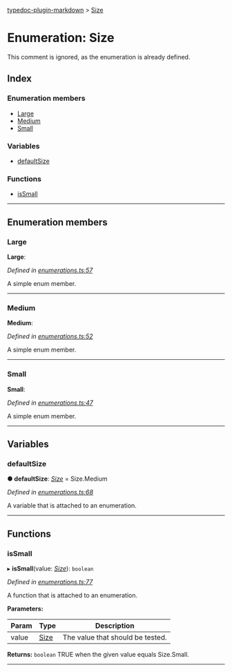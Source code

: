 [typedoc-plugin-markdown](../README.md) > [Size](../enums/size.md)

# Enumeration: Size

This comment is ignored, as the enumeration is already defined.

## Index

### Enumeration members

* [Large](size.md#markdown-header-large)
* [Medium](size.md#markdown-header-medium)
* [Small](size.md#markdown-header-small)

### Variables

* [defaultSize](size.md#markdown-header-defaultsize)

### Functions

* [isSmall](size.md#markdown-header-issmall)

---

## Enumeration members

###  Large

**Large**: 

*Defined in [enumerations.ts:57](https://bitbucket.org/owner/repository_name/src/master/enumerations.ts?fileviewer&amp;#x3D;file-view-default#enumerations.ts-57)*

A simple enum member.

___

###  Medium

**Medium**: 

*Defined in [enumerations.ts:52](https://bitbucket.org/owner/repository_name/src/master/enumerations.ts?fileviewer&amp;#x3D;file-view-default#enumerations.ts-52)*

A simple enum member.

___

###  Small

**Small**: 

*Defined in [enumerations.ts:47](https://bitbucket.org/owner/repository_name/src/master/enumerations.ts?fileviewer&amp;#x3D;file-view-default#enumerations.ts-47)*

A simple enum member.

___

## Variables

###  defaultSize

**● defaultSize**: *[Size](size.md)* =  Size.Medium

*Defined in [enumerations.ts:68](https://bitbucket.org/owner/repository_name/src/master/enumerations.ts?fileviewer&amp;#x3D;file-view-default#enumerations.ts-68)*

A variable that is attached to an enumeration.

___

## Functions

###  isSmall

▸ **isSmall**(value: *[Size](size.md)*): `boolean`

*Defined in [enumerations.ts:77](https://bitbucket.org/owner/repository_name/src/master/enumerations.ts?fileviewer&amp;#x3D;file-view-default#enumerations.ts-77)*

A function that is attached to an enumeration.

**Parameters:**

| Param | Type | Description |
| ------ | ------ | ------ |
| value | [Size](size.md) |  The value that should be tested. |

**Returns:** `boolean`
TRUE when the given value equals Size.Small.

___

